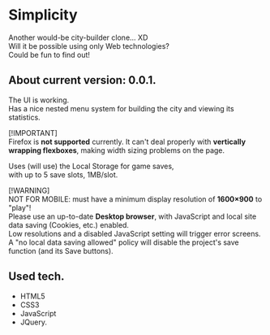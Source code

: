 # Simplicity
Another would-be city-builder clone... XD\
Will it be possible using only Web technologies?\
Could be fun to find out!

## About current version: 0.0.1.
The UI is working.\
Has a nice nested menu system for building the city and viewing its statistics.

[!IMPORTANT]\
Firefox is **not supported** currently. It can't deal properly with **vertically wrapping flexboxes**, making width sizing problems on the page.

Uses (will use) the Local Storage for game saves,\
with up to 5 save slots, 1MB/slot.

[!WARNING]\
NOT FOR MOBILE: must have a minimum display resolution of **1600×900** to "play"!\
Please use an up-to-date **Desktop browser**, with JavaScript and local site data saving (Cookies, etc.) enabled.\
Low resolutions and a disabled JavaScript setting will trigger error screens.\
A "no local data saving allowed" policy will disable the project's save function (and its Save buttons).

## Used tech.
- HTML5
- CSS3
- JavaScript
- JQuery.
